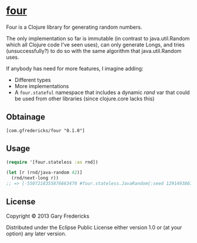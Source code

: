 # [four](http://xkcd.com/221/)

Four is a Clojure library for generating random numbers.

The only implementation so far is immutable (in contrast to
java.util.Random which all Clojure code I've seen uses), can only
generate Longs, and tries (unsuccessfully?) to do so with the same
algorithm that java.util.Random uses.

If anybody has need for more features, I imagine adding:

- Different types
- More implementations
- A `four.stateful` namespace that includes a dynamic *rand* var
  that could be used from other libraries (since clojure.core lacks
  this)

## Obtainage

`[com.gfredericks/four "0.1.0"]`

## Usage

```clojure
(require '[four.stateless :as rnd])

(let [r (rnd/java-random 42)]
  (rnd/next-long r))
;; => [-5507218355876663470 #four.stateless.JavaRandom{:seed 129149386787357}]
```

## License

Copyright © 2013 Gary Fredericks

Distributed under the Eclipse Public License either version 1.0 or (at
your option) any later version.
